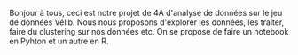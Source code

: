 Bonjour à tous, ceci est notre projet de 4A d'analyse de données sur le jeu de données Vélib. Nous nous proposons d'explorer les données, les traiter, faire du clustering sur nos données etc. On se propose de faire un notebook en Pyhton et un autre en R.

